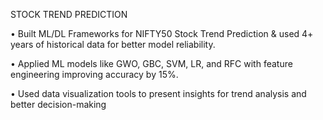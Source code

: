 STOCK TREND PREDICTION

• Built ML/DL Frameworks for NIFTY50 Stock Trend Prediction & used 4+ years of historical data for better model reliability.

• Applied ML models like GWO, GBC, SVM, LR, and RFC with feature engineering improving accuracy by 15%.

• Used data visualization tools to present insights for trend analysis and better decision-making
